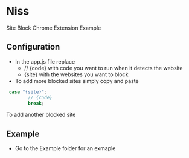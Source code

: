 # Niss
Site Block Chrome Extension Example

## Configuration
- In the app.js file replace
    - // {code} with code you want to run when it detects the website
    - {site} with the websites you want to block
- To add more blocked sites simply copy and paste 
```js
 case "{site}":
        // {code}
        break;
```
To add another blocked site

## Example
- Go to the Example folder for an exmaple
